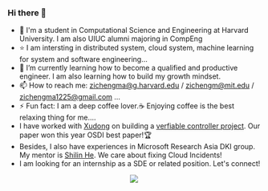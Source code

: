 ### Hi there 👋

<!--
**ZichengMa/ZichengMa** is a ✨ _special_ ✨ repository because its `README.md` (this file) appears on your GitHub profile.
- 🔭 I’m currently working on system reliability research and building Kubernetes controller...
Here are some ideas to get you started:


-->
- 📖 I'm a student in Computational Science and Engineering at Harvard University. I am also UIUC alumni majoring in CompEng
- ⭐️ I am intersting in distributed system, cloud system, machine learning for system and software engineering...
- 🌱 I’m currently learning how to become a qualified and productive engineer. I am also learning how to build my growth mindset.
- 📫 How to reach me: zichengma@g.harvard.edu / zichengm@mit.edu / zichengma1225@gmail.com ...
- ⚡ Fun fact: I am a deep coffee lover.☕ Enjoying coffee is the best relaxing thing for me....
- I have worked with [Xudong](https://marshtompsxd.github.io/) on building a [verfiable controller project](https://github.com/vmware-research/verifiable-controllers). Our paper won this year OSDI best paper!🏆
- Besides, I also have experiences in Microsoft Research Asia DKI group. My mentor is [Shilin He](https://shilinhe.github.io/). We care about fixing Cloud Incidents!
- I am looking for an internship as a SDE or related position. Let's connect!

<div align="center">
    <img  src="https://github-readme-streak-stats.herokuapp.com/?user=zichengma" />
</div>
